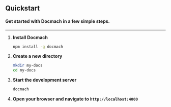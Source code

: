 <docmach type="fragment" file="fragments/head.html" params="title: Docmach Quickstart" />
<docmach type="fragment" file="fragments/doc-sidebar.html"   />

## Quickstart

#### Get started with Docmach in a few simple steps.
---

1. **Install Docmach**
   ```bash
   npm install -g docmach
   ```
2. **Create a new directory**
   ```bash
   mkdir my-docs
   cd my-docs
   ```
3. **Start the development server**
   ```bash
   docmach
   ```
5. **Open your browser and navigate to `http://localhost:4000`**




<docmach type="function" file="fragments/doc-nav.js" 
params="prev: {link: /docs/introduction.html, text: Introduction }; next: {link: /docs/configuration.html, text: Configurations };" 
/>
<docmach type="fragment" file="fragments/doc-sidebar-end.html"   />
<docmach type="fragment" file="fragments/footer.html" />
